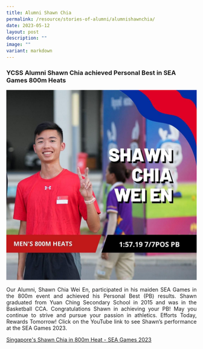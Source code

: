 ```yaml
---
title: Alumni Shawn Chia
permalink: /resource/stories-of-alumni/alumnishawnchia/
date: 2023-05-12
layout: post
description: ""
image: ""
variant: markdown
---
```

### YCSS Alumni Shawn Chia achieved Personal Best in SEA Games 800m Heats

![](/images/alumni_shawn%20chia%20wei%20en.jpeg)

<p style="text-align: justify;">Our Alumni, Shawn Chia Wei En, participated in his maiden SEA Games in the 800m event and achieved his Personal Best (PB) results. Shawn graduated from Yuan Ching Secondary School in 2015 and was in the Basketball CCA. Congratulations Shawn in achieving your PB! May you continue to strive and pursue your passion in athletics. Efforts Today, Rewards Tomorrow! Click on the YouTube link to see Shawn’s performance at the SEA Games 2023.</p>

[Singapore's Shawn Chia in 800m Heat - SEA Games 2023](https://youtu.be/7kHQwmwVoSQ)
